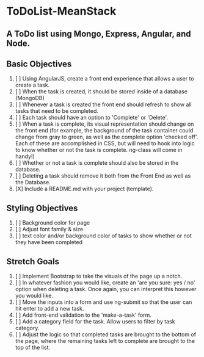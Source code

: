 # ToDoList-MeanStack
A ToDo list using Mongo, Express, Angular, and Node.
---

## Basic Objectives
1. [ ] Using AngularJS, create a front end experience that allows a user to create a task.
2. [ ] When the task is created, it should be stored inside of a database (MongoDB)
3. [ ] Whenever a task is created the front end should refresh to show all tasks that need to be completed.
4. [ ] Each task should have an option to 'Complete' or 'Delete'.
5. [ ] When a task is complete, its visual representation should change on the front end (for example, the background of the task container could change from gray to green, as well as the complete option 'checked off'. Each of these are accomplished in CSS, but will need to hook into logic to know whether or not the task is complete. ng-class will come in handy!)
6. [ ] Whether or not a task is complete should also be stored in the database.
7. [ ] Deleting a task should remove it both from the Front End as well as the Database.
8. [X] Include a README.md with your project (template).

## Styling Objectives
1. [ ] Background color for page
2. [ ] Adjust font family & size
3. [ ] text color and/or background color of tasks to show whether or not they have been completed

## Stretch Goals
1. [ ] Implement Bootstrap to take the visuals of the page up a notch.
2. [ ] In whatever fashion you would like, create an 'are you sure: yes / no' option when deleting a task. Once again, you can interpret this however you would like.
3. [ ] Move the inputs into a form and use ng-submit so that the user can hit enter to add a new task.
4. [ ] Add front-end validation to the 'make-a-task' form.
5. [ ] Add a category field for the task. Allow users to filter by task category.
6. [ ] Adjust the logic so that completed tasks are brought to the bottom of the page, where the remaining tasks left to complete are brought to the top of the list.
